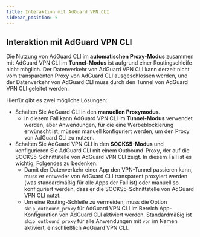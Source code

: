 ```yaml
---
title: Interaktion mit AdGuard VPN CLI
sidebar_position: 5
---
```


## Interaktion mit AdGuard VPN CLI

Die Nutzung von AdGuard CLI im **automatischen Proxy-Modus** zusammen mit AdGuard VPN CLI im **Tunnel-Modus** ist aufgrund einer Routingschleife nicht möglich. Der Datenverkehr von AdGuard VPN CLI kann derzeit nicht vom transparenten Proxy von AdGuard CLI ausgeschlossen werden, und der Datenverkehr von AdGuard CLI muss durch den Tunnel von AdGuard VPN CLI geleitet werden.

Hierfür gibt es zwei mögliche Lösungen:

- Schalten Sie AdGuard CLI in den **manuellen Proxymodus**.
    - In diesem Fall kann AdGuard VPN CLI im **Tunnel-Modus** verwendet werden, aber Anwendungen, für die eine Werbeblockierung erwünscht ist, müssen manuell konfiguriert werden, um den Proxy von AdGuard CLI zu nutzen.
- Schalten Sie AdGuard VPN CLI in den **SOCKS5-Modus** und konfigurieren Sie AdGuard CLI mit einem Outbound-Proxy, der auf die SOCKS5-Schnittstelle von AdGuard VPN CLI zeigt. In diesem Fall ist es wichtig, Folgendes zu bedenken:
    - Damit der Datenverkehr einer App den VPN-Tunnel passieren kann, muss er entweder von AdGuard CLI transparent proxyiert werden (was standardmäßig für alle Apps der Fall ist) oder manuell so konfiguriert werden, dass er die SOCKS5-Schnittstelle von AdGuard VPN CLI nutzt.
    - Um eine Routing-Schleife zu vermeiden, muss die Option `skip_outbound_proxy` für AdGuard VPN CLI im Bereich App-Konfiguration von AdGuard CLI aktiviert werden. Standardmäßig ist `skip_outbound_proxy` für alle Anwendungen mit `vpn` im Namen aktiviert, einschließlich AdGuard VPN CLI.
